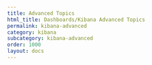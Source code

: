 ```yaml
---
title: Advanced Topics
html_title: Dashboards/Kibana Advanced Topics
permalink: kibana-advanced
category: kibana
subcategory: kibana-advanced
order: 1000
layout: docs
---
```

<!---
Copyright 2020 floragunn GmbH
-->
